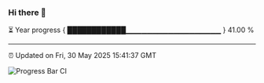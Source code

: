 ### Hi there 👋

⏳ Year progress { ████████████▁▁▁▁▁▁▁▁▁▁▁▁▁▁▁▁▁▁ } 41.00 %

---

⏰ Updated on Fri, 30 May 2025 15:41:37 GMT

![Progress Bar CI](https://github.com/IshwaranRudhara/GIT-ACTION/workflows/Progress%20Bar%20CI/badge.svg)
